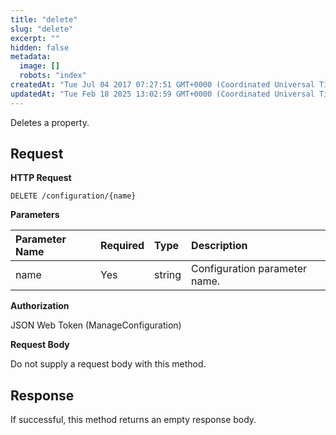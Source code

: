 ```yaml
---
title: "delete"
slug: "delete"
excerpt: ""
hidden: false
metadata: 
  image: []
  robots: "index"
createdAt: "Tue Jul 04 2017 07:27:51 GMT+0000 (Coordinated Universal Time)"
updatedAt: "Tue Feb 18 2025 13:02:59 GMT+0000 (Coordinated Universal Time)"
---
```

Deletes a property.

## Request

**HTTP Request**

```text
DELETE /configuration/{name}
```

**Parameters**

| Parameter Name | Required | Type   | Description                   |
| :------------- | :------- | :----- | :---------------------------- |
| name           | Yes      | string | Configuration parameter name. |

**Authorization**

JSON Web Token (ManageConfiguration)

**Request Body**

Do not supply a request body with this method.

## Response

If successful, this method returns an empty response body.
